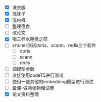 - [x] 洗衣服
- [x] 洗袜子
- [x] 洗内裤
- [ ] 整理宿舍
- [ ] 改论文
- [x] 喝三杯水睡觉之前
- [ ] srtuner测试doris、scann、redis三个软件
	- [ ] doris
	- [ ] scann
	- [ ] redis
- [ ] 调模型参数
- [ ] 直接使用codeT5进行测试
- [ ] 使用一些其他的embedding模型进行测试
- [ ] 备课-做两张物理试卷
- [x] 论文资料整理